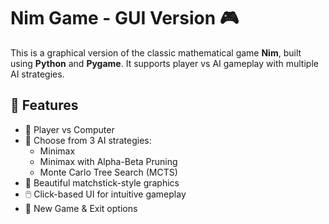 # Nim Game - GUI Version 🎮

This is a graphical version of the classic mathematical game **Nim**, built using **Python** and **Pygame**. It supports player vs AI gameplay with multiple AI strategies.

## 🧠 Features

- 🧍 Player vs Computer
- 🧠 Choose from 3 AI strategies:
  - Minimax
  - Minimax with Alpha-Beta Pruning
  - Monte Carlo Tree Search (MCTS)
- 🎨 Beautiful matchstick-style graphics
- 🖱️ Click-based UI for intuitive gameplay
- 🔁 New Game & Exit options
